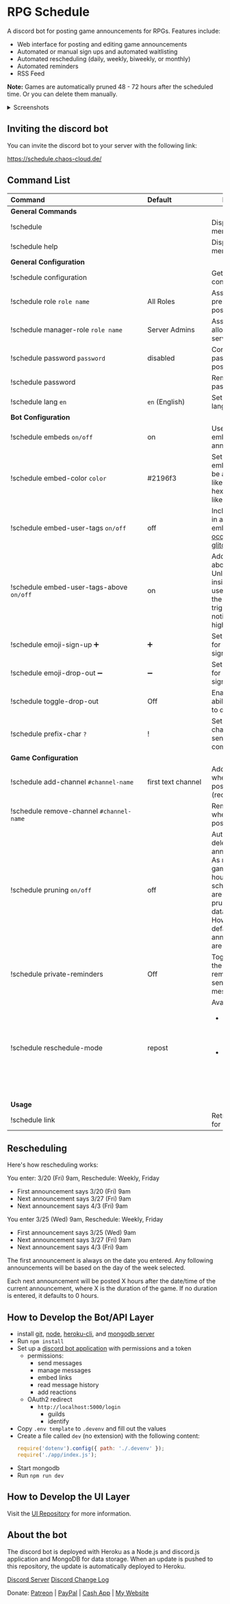 # RPG Schedule

A discord bot for posting game announcements for RPGs. Features include:

- Web interface for posting and editing game announcements
- Automated or manual sign ups and automated waitlisting
- Automated rescheduling (daily, weekly, biweekly, or monthly)
- Automated reminders
- RSS Feed

**Note:** Games are automatically pruned 48 - 72 hours after the scheduled time. Or you can delete them manually.

<details>
  <summary>Screenshots</summary>
  <a href="https://schedule.chaos-cloud.de/images/screenshot3.png" target="_blank" style="display: inline-flex; height: 200px;"><img src="https://schedule.chaos-cloud.de/images/screenshot3.png" style="max-width: 100%; max-height: 100%;"></a>
  <a href="https://schedule.chaos-cloud.de/images/screenshot4.png" target="_blank" style="display: inline-flex; height: 200px;"><img src="https://schedule.chaos-cloud.de/images/screenshot4.png" style="max-width: 100%; max-height: 100%;"></a>
  <a href="https://schedule.chaos-cloud.de/images/screenshot.png" target="_blank" style="display: inline-flex; height: 200px;"><img src="https://schedule.chaos-cloud.de/images/screenshot.png" style="max-width: 100%; max-height: 100%;"></a>
  <a href="https://schedule.chaos-cloud.de/images/screenshot2.png" target="_blank" style="display: inline-flex; height: 200px;"><img src="https://schedule.chaos-cloud.de/images/screenshot2.png" style="max-width: 100%; max-height: 100%;"></a>
</details>

## Inviting the discord bot

You can invite the discord bot to your server with the following link:

https://schedule.chaos-cloud.de/

## Command List

<table>
<thead>
<tr>
<th>Command&nbsp;&nbsp;&nbsp;&nbsp;&nbsp;&nbsp;&nbsp;&nbsp;&nbsp;&nbsp;&nbsp;&nbsp;&nbsp;&nbsp;&nbsp;&nbsp;&nbsp;&nbsp;&nbsp;&nbsp;&nbsp;&nbsp;&nbsp;&nbsp;&nbsp;&nbsp;&nbsp;&nbsp;&nbsp;&nbsp;&nbsp;&nbsp;&nbsp;&nbsp;&nbsp;&nbsp;&nbsp;&nbsp;&nbsp;&nbsp;&nbsp;&nbsp;&nbsp;&nbsp;&nbsp;&nbsp;&nbsp;&nbsp;&nbsp;&nbsp;&nbsp;&nbsp;</th>
<th>Default&nbsp;&nbsp;&nbsp;&nbsp;&nbsp;&nbsp;&nbsp;&nbsp;&nbsp;&nbsp;&nbsp;&nbsp;&nbsp;&nbsp;&nbsp;&nbsp;&nbsp;&nbsp;</th>
<th>Description</th>
</tr>
</thead>
<tbody>
<tr>
<td><strong>General Commands</strong></td>
<td></td>
<td></td>
</tr>
<tr>
<td>!schedule</td>
<td></td>
<td>Displays the help menu</td>
</tr>
<tr>
<td>!schedule help</td>
<td></td>
<td>Displays the help menu</td>
</tr>
<tr>
<td><strong>General Configuration</strong></td>
<td></td>
<td></td>
</tr>
<tr>
<td>!schedule configuration</td>
<td></td>
<td>Get the bot configuration</td>
</tr>
<tr>
<td>!schedule role <code>role name</code></td>
<td>All Roles</td>
<td>Assign a role as a prerequisite for posting games</td>
</tr>
<tr>
<td>!schedule manager-role <code>role name</code></td>
<td>Server Admins</td>
<td>Assign a role to allow managing all server games</td>
</tr>
<tr>
<td>!schedule password <code>password</code></td>
<td>disabled</td>
<td>Configure a password for posting games</td>
</tr>
<tr>
<td>!schedule password</td>
<td></td>
<td>Remove the password</td>
</tr>
<tr>
<td>!schedule lang <code>en</code></td>
<td><code>en</code> (English)</td>
<td>Set the bot's language.</td>
</tr>
<tr>
<td><strong>Bot Configuration</strong></td>
<td></td>
<td></td>
</tr>
<tr>
<td>!schedule embeds <code>on/off</code></td>
<td>on</td>
<td>Use discord embeds for announcements</td>
</tr>
<tr>
<td>!schedule embed-color <code>color</code></td>
<td>#2196f3</td>
<td>Set a discord embed color. Can be a color name like <code>red</code> or a hexadecimal color like <code>#2196f3</code></td>
</tr>
<tr>
<td>!schedule embed-user-tags <code>on/off</code></td>
<td>off</td>
<td>Include user tags in announcement embeds (<a href="https://cdn.discordapp.com/attachments/532565396746928149/682786099679985665/unknown.png" target="_blank">Can occasionally glitch</a>)</td>
</tr>
<tr>
<td>!schedule embed-user-tags-above <code>on/off</code></td>
<td>on</td>
<td>Add mentions above the embed. Unlike user tags inside the embed, user tags outside the embed will trigger a notification and highlight the post.</td>
</tr>
<tr>
<td>!schedule emoji-sign-up ➕</td>
<td>➕</td>
<td>Set the emoji used for automated sign up</td>
</tr>
<tr>
<td>!schedule emoji-drop-out ➖</td>
<td>➖</td>
<td>Set the emoji used for automated sign up</td>
</tr>
<tr>
<td>!schedule toggle-drop-out</td>
<td>Off</td>
<td>Enable/disable the ability for players to drop out</td>
</tr>
<tr>
<td>!schedule prefix-char <code>?</code></td>
<td>!</td>
<td>Set the prefix character for sending bot commands</td>
</tr>
<tr>
<td><strong>Game Configuration</strong></td>
<td></td>
<td></td>
</tr>
<tr>
<td>!schedule add-channel <code>#channel-name</code></td>
<td>first text channel</td>
<td>Add a channel where games are posted (recommended)</td>
</tr>
<tr>
<td>!schedule remove-channel <code>#channel-name</code></td>
<td></td>
<td>Remove a channel where games are posted</td>
</tr>
<tr>
<td>!schedule pruning <code>on/off</code></td>
<td>off</td>
<td>Automatically delete old game announcements. As noted above, games over 48 hours past their scheduled date are automatically pruned from the database. However, by default the announcements are not.</td>
</tr>
<tr>
<td>!schedule private-reminders</td>
<td>Off</td>
<td>Toggle whether the game reminders are sent to private messages.</td>
</tr>
<tr>
<td>!schedule reschedule-mode</td>
<td>repost</td>
<td>
  Available modes:<br />
  <ul>
    <li><code>repost</code> - Creates a new announcement post</li>
    <li><code>update</code> - Updates the original announcement post</li>
  </ul>
</td>
</tr>
<tr>
<td><strong>Usage</strong></td>
<td></td>
<td></td>
</tr>
<tr>
<td>!schedule link</td>
<td></td>
<td>Retrieve the link for posting games</td>
</tr>
</tbody>
</table>

## Rescheduling

Here's how rescheduling works:

You enter: 3/20 (Fri) 9am, Reschedule: Weekly, Friday
- First announcement says 3/20 (Fri) 9am
- Next announcement says 3/27 (Fri) 9am
- Next announcement says 4/3 (Fri) 9am

You enter 3/25 (Wed) 9am, Reschedule: Weekly, Friday
- First announcement says 3/25 (Wed) 9am
- Next announcement says 3/27 (Fri) 9am
- Next announcement says 4/3 (Fri) 9am

The first announcement is always on the date you entered. Any following announcements will be based on the day of the week selected.

Each next announcement will be posted X hours after the date/time of the current announcement, where X is the duration of the game. If no duration is entered, it defaults to 0 hours.

## How to Develop the Bot/API Layer
* install [git](https://git-scm.com/downloads), [node](https://nodejs.org/en/download/), [heroku-cli](https://devcenter.heroku.com/articles/heroku-cli#download-and-install), and [mongodb server](https://www.mongodb.com/download-center/community)
* Run `npm install`
* Set up a [discord bot application](https://discordapp.com/developers) with permissions and a token
  * permissions: 
    * send messages
    * manage messages
    * embed links
    * read message history
    * add reactions
  * OAuth2 redirect
    * `http://localhost:5000/login`
      * guilds
      * identify
* Copy `.env template` to `.devenv` and fill out the values
* Create a file called `dev` (no extension) with the following content:
  ```javascript
  require('dotenv').config({ path: './.devenv' });
  require('./app/index.js');
  ```
* Start mongodb
* Run `npm run dev`

## How to Develop the UI Layer

Visit the [UI Repository](https://github.com/jin42/rpg-schedule-nuxt) for more information.

## About the bot

The discord bot is deployed with Heroku as a Node.js and discord.js application and MongoDB for data storage. When an update is pushed to this repository, the update is automatically deployed to Heroku.

[Discord Server](https://discord.gg/mazZEe3)
[Discord Change Log](https://discordapp.com/channels/532564186023329792/682247375699705857)

Donate: [Patreon](https://www.patreon.com/rpg_schedule) | [PayPal](https://www.paypal.me/Sillvva) | [Cash App](https://cash.app/$SillvvaSensei) | [My Website](https://www.mattdekok.dev/#donate)

